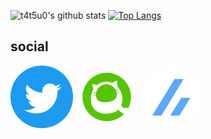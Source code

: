 ![t4t5u0's github stats](https://github-readme-stats.vercel.app/api?username=t4t5u0&show_icons=true&count_private=true)
[![Top Langs](https://github-readme-stats.vercel.app/api/top-langs/?username=t4t5u0&layout=compact)](https://github.com/anuraghazra/github-readme-stats)

## social

<a href="https://twitter.com/i4mwh4ti4m" target="_blank"><img src="img/twitter.png" width="100" height="100"></a>
<a href="https://qiita.com/t4t5u0" target="_blank"><img src="img/qiita.png" width="100" height="100" style=border-radius:50%></a>
<a href="https://zenn.dev/t4t5u0" target="_blank"><img src="img/zenn.png" width="100" height="100" style=border-radius:50%></a>
